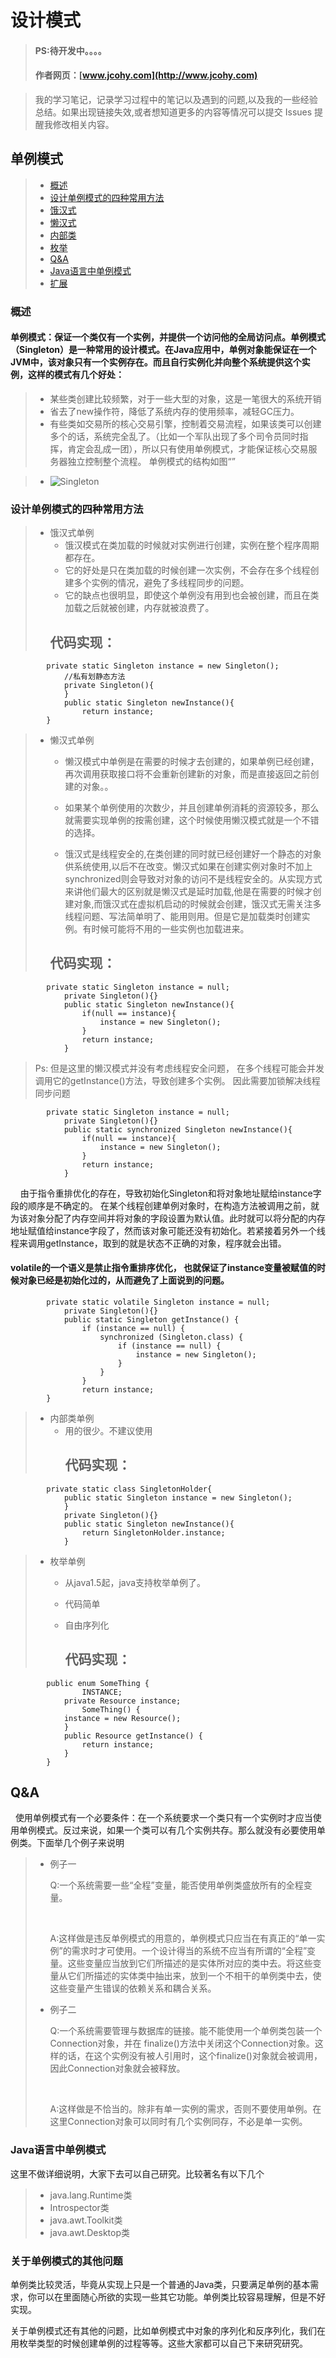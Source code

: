 #  设计模式
> #### PS:待开发中。。。。
> #### 作者网页：[www.jcohy.com](http://www.jcohy.com)  

>  我的学习笔记，记录学习过程中的笔记以及遇到的问题,以及我的一些经验总结。如果出现链接失效,或者想知道更多的内容等情况可以提交 Issues 提醒我修改相关内容。

## 单例模式

> * [概述](#gaishu)
> * [设计单例模式的四种常用方法](#method)
>  *  [饿汉式](#ehan)
>  *  [懒汉式](#lanhan)
>  *  [内部类](#neibu)
>  *  [枚举](#enum)
> * [Q&A](#qa)
> * [Java语言中单例模式](#java)
> * [扩展](#kuozhan)

<p id="gaishu" />

### 概述

####  单例模式：保证一个类仅有一个实例，并提供一个访问他的全局访问点。单例模式（Singleton）是一种常用的设计模式。在Java应用中，单例对象能保证在一个JVM中，该对象只有一个实例存在。而且自行实例化并向整个系统提供这个实例，这样的模式有几个好处：
>  * 某些类创建比较频繁，对于一些大型的对象，这是一笔很大的系统开销
>  * 省去了new操作符，降低了系统内存的使用频率，减轻GC压力。 
>  * 有些类如交易所的核心交易引擎，控制着交易流程，如果该类可以创建多个的话，系统完全乱了。（比如一个军队出现了多个司令员同时指挥，肯定会乱成一团），所以只有使用单例模式，才能保证核心交易服务器独立控制整个流程。
>    单例模式的结构如图“”

>  * ![Singleton](https://github.com/jiachao23/jcohy-study-sample/tree/master/jcohy-studydesign-pattern/src/main/resources/static/images/Singleton.png)

<p id="method" />

### 设计单例模式的四种常用方法

<p id="ehan" />

> * 饿汉式单例
>   *   饿汉模式在类加载的时候就对实例进行创建，实例在整个程序周期都存在。
>   *   它的好处是只在类加载的时候创建一次实例，不会存在多个线程创建多个实例的情况，避免了多线程同步的问题。
>   *   它的缺点也很明显，即使这个单例没有用到也会被创建，而且在类加载之后就被创建，内存就被浪费了。
>      ## 代码实现：
			private static Singleton instance = new Singleton();  
				//私有划静态方法
				private Singleton(){
				}
				public static Singleton newInstance(){  
					return instance;  
			}  

<p id="lanhan" />

> * 懒汉式单例
>   *   懒汉模式中单例是在需要的时候才去创建的，如果单例已经创建，再次调用获取接口将不会重新创建新的对象，而是直接返回之前创建的对象。。
>
>   *   如果某个单例使用的次数少，并且创建单例消耗的资源较多，那么就需要实现单例的按需创建，这个时候使用懒汉模式就是一个不错的选择。
>
>   *   饿汉式是线程安全的,在类创建的同时就已经创建好一个静态的对象供系统使用,以后不在改变。懒汉式如果在创建实例对象时不加上synchronized则会导致对对象的访问不是线程安全的。从实现方式来讲他们最大的区别就是懒汉式是延时加载,他是在需要的时候才创建对象,而饿汉式在虚拟机启动的时候就会创建，饿汉式无需关注多线程问题、写法简单明了、能用则用。但是它是加载类时创建实例。有时候可能将不用的一些实例也加载进来。
>
>      ## 代码实现：
			private static Singleton instance = null; 
				private Singleton(){} 
				public static Singleton newInstance(){ 
	 				if(null == instance){ 
	  					instance = new Singleton(); 
	  				} 
	  				return instance; 
				} 

>  Ps:​ 但是这里的懒汉模式并没有考虑线程安全问题， 在多个线程可能会并发调用它的getInstance()方法，导致创建多个实例。 因此需要加锁解决线程同步问题
			
			private static Singleton instance = null;  
	   		    private Singleton(){}  
	    		public static synchronized Singleton newInstance(){  
	        		if(null == instance){  
	            		instance = new Singleton();  
	        		}  
	        		return instance;  
	    		} 

​     &nbsp;&nbsp;   由于指令重排优化的存在，导致初始化Singleton和将对象地址赋给instance字段的顺序是不确定的。 在某个线程创建单例对象时，在构造方法被调用之前，就为该对象分配了内存空间并将对象的字段设置为默认值。此时就可以将分配的内存地址赋值给instance字段了，然而该对象可能还没有初始化。若紧接着另外一个线程来调用getInstance，取到的就是状态不正确的对象，程序就会出错。  
#### volatile的一个语义是禁止指令重排序优化， 也就保证了instance变量被赋值的时候对象已经是初始化过的，从而避免了上面说到的问题。

			private static volatile Singleton instance = null;  
	    		private Singleton(){}  
	    		public static Singleton getInstance() {  
	        		if (instance == null) {  
	            		synchronized (Singleton.class) {  
	                		if (instance == null) {  
	                    		instance = new Singleton();  
	                		}  
	            		}  
	        		}  
	        		return instance;  
	   		}

<p id="neibu" />

> * 内部类单例
>    * 用的很少。不建议使用
>      ## 代码实现：
			private static class SingletonHolder{  
	      		public static Singleton instance = new Singleton();  
	    		}  
	   		 	private Singleton(){}  
	    		public static Singleton newInstance(){  
	        		return SingletonHolder.instance;  
	    		}  

<p id="enum" />

> * 枚举单例
>   * 从java1.5起，java支持枚举单例了。
>
>   * 代码简单
>
>   * 自由序列化
>
>      ## 代码实现：
			public enum SomeThing {
					INSTANCE;
				private Resource instance;
					SomeThing() {
				instance = new Resource();
	            }
				public Resource getInstance() {
	    			return instance;
				}
			} 

<p id="qa" />

## Q&A

​ &nbsp;&nbsp;使用单例模式有一个必要条件：在一个系统要求一个类只有一个实例时才应当使用单例模式。反过来说，如果一个类可以有几个实例共存。那么就没有必要使用单例类。下面举几个例子来说明
> *  ​例子一
>  &nbsp;&nbsp;<p> Q:一个系统需要一些“全程”变量，能否使用单例类盛放所有的全程变量。</p>
>  &nbsp;&nbsp;<p> A:这样做是违反单例模式的用意的，单例模式只应当在有真正的“单一实例”的需求时才可使用。一个设计得当的系统不应当有所谓的“全程”变量。这些变量应当放到它们所描述的是实体所对应的类中去。将这些变量从它们所描述的实体类中抽出来，放到一个不相干的单例类中去，使这些变量产生错误的依赖关系和耦合关系。</p>
>
> *  例子二
>   &nbsp;&nbsp;<p> Q:一个系统需要管理与数据库的链接。能不能使用一个单例类包装一个Connection对象，并在   finalize()方法中关闭这个Connection对象。这样的话，在这个实例没有被人引用时，这个finalize()对象就会被调用，因此Connection对象就会被释放。</p>
>   &nbsp;&nbsp;<p>A:这样做是不恰当的。除非有单一实例的需求，否则不要使用单例。在这里Connection对象可以同时有几个实例同存，不必是单一实例。</p>


<p id="java" />

### Java语言中单例模式
这里不做详细说明，大家下去可以自己研究。比较著名有以下几个
>  * java.lang.Runtime类
>  * Introspector类
>  * java.awt.Toolkit类
>  * java.awt.Desktop类

<p id="kuozhan" />

### 关于单例模式的其他问题

​       单例类比较灵活，毕竟从实现上只是一个普通的Java类，只要满足单例的基本需求，你可以在里面随心所欲的实现一些其它功能。单例类比较容易理解，但是不好实现。

​	关于单例模式还有其他的问题，比如单例模式中对象的序列化和反序列化，我们在用枚举类型的时候创建单例的过程等等。这些大家都可以自己下来研究研究。

